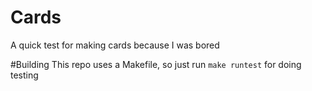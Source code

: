 # Cards
A quick test for making cards because I was bored

#Building
This repo uses a Makefile, so just run `make runtest` for doing testing

